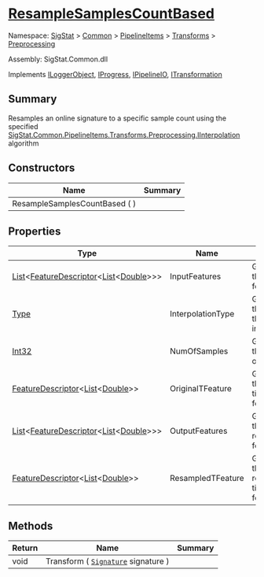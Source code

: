 # [ResampleSamplesCountBased](./ResampleSamplesCountBased.md)

Namespace: [SigStat]() > [Common](./../../../README.md) > [PipelineItems]() > [Transforms]() > [Preprocessing](./README.md)

Assembly: SigStat.Common.dll

Implements [ILoggerObject](./../../../ILoggerObject.md), [IProgress](./../../../Helpers/IProgress.md), [IPipelineIO](./../../../Pipeline/IPipelineIO.md), [ITransformation](./../../../ITransformation.md)

## Summary
Resamples an online signature to a specific sample count using the specified [SigStat.Common.PipelineItems.Transforms.Preprocessing.IInterpolation](https://github.com/hargitomi97/sigstat/tree/develop/docs/md/) algorithm

## Constructors

| Name | Summary | 
| --- | --- | 
| ResampleSamplesCountBased (  ) |  | 


## Properties

| Type | Name | Summary | 
| --- | --- | --- | 
| [List](https://docs.microsoft.com/en-us/dotnet/api/System.Collections.Generic.List-1)\<[FeatureDescriptor](./../../../FeatureDescriptor-1.md)\<[List](https://docs.microsoft.com/en-us/dotnet/api/System.Collections.Generic.List-1)\<[Double](https://docs.microsoft.com/en-us/dotnet/api/System.Double)>>> | InputFeatures | Gets or sets the input features. | 
| [Type](https://docs.microsoft.com/en-us/dotnet/api/System.Type) | InterpolationType | Gets or sets the type of the interpolation. <seealso cref="T:SigStat.Common.PipelineItems.Transforms.Preprocessing.IInterpolation" /> | 
| [Int32](https://docs.microsoft.com/en-us/dotnet/api/System.Int32) | NumOfSamples | Gets or sets the number of samples. | 
| [FeatureDescriptor](./../../../FeatureDescriptor-1.md)\<[List](https://docs.microsoft.com/en-us/dotnet/api/System.Collections.Generic.List-1)\<[Double](https://docs.microsoft.com/en-us/dotnet/api/System.Double)>> | OriginalTFeature | Gets or sets the input timestamp feature. | 
| [List](https://docs.microsoft.com/en-us/dotnet/api/System.Collections.Generic.List-1)\<[FeatureDescriptor](./../../../FeatureDescriptor-1.md)\<[List](https://docs.microsoft.com/en-us/dotnet/api/System.Collections.Generic.List-1)\<[Double](https://docs.microsoft.com/en-us/dotnet/api/System.Double)>>> | OutputFeatures | Gets or sets the resampled  features. | 
| [FeatureDescriptor](./../../../FeatureDescriptor-1.md)\<[List](https://docs.microsoft.com/en-us/dotnet/api/System.Collections.Generic.List-1)\<[Double](https://docs.microsoft.com/en-us/dotnet/api/System.Double)>> | ResampledTFeature | Gets or sets the resampled timestamp feature. | 


## Methods

| Return | Name | Summary | 
| --- | --- | --- | 
| void | Transform ( [`Signature`](./../../../Signature.md) signature ) |  | 


